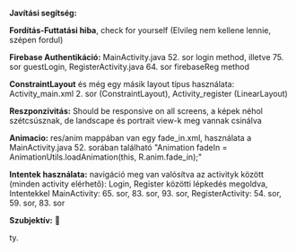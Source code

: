 **Javítási segítség:**

**Fordítás-Futtatási hiba**, check for yourself (Elvileg nem kellene lennie, szépen fordul)

**Firebase Authentikáció:** MainActivity.java 52. sor login method, illetve 75. sor guestLogin, RegisterActivity.java 64. sor firebaseReg method

**ConstraintLayout** és még egy másik layout típus használata: Activity_main.xml 2. sor (ConstraintLayout), Activity_register (LinearLayout)

**Reszponzivitás:** Should be responsive on all screens, a képek néhol szétcsúsznak, de landscape és portrait view-k meg vannak csinálva

**Animacio:** res/anim mappában van egy fade_in.xml, használata a MainActivity.java 52. sorában található "Animation fadeIn = AnimationUtils.loadAnimation(this, R.anim.fade_in);"

**Intentek használata:** navigáció meg van valósítva az activityk között (minden activity elérhető): Login, Register közötti lépkedés megoldva, Intentekkel MainActivity: 65. sor, 83. sor, 93. sor, RegisterActivity: 54. sor, 59. sor, 83. sor

**Szubjektív:** 🙏

ty.
